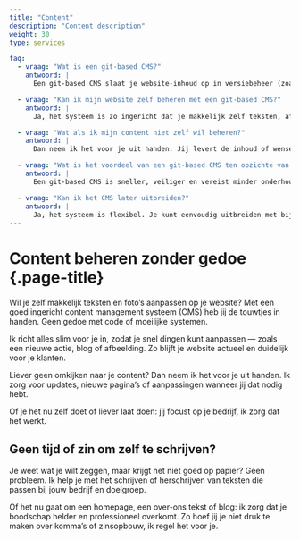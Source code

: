 ```yaml
---
title: "Content"
description: "Content description"
weight: 30
type: services

faq:
  - vraag: "Wat is een git-based CMS?"
    antwoord: |
      Een git-based CMS slaat je website-inhoud op in versiebeheer (zoals Git). Het is veilig, snel en betrouwbaar. Je bewerkt de content via een eenvoudige online editor.

  - vraag: "Kan ik mijn website zelf beheren met een git-based CMS?"
    antwoord: |
      Ja, het systeem is zo ingericht dat je makkelijk zelf teksten, afbeeldingen of pagina’s kunt aanpassen. Je hebt daar geen technische kennis voor nodig.

  - vraag: "Wat als ik mijn content niet zelf wil beheren?"
    antwoord: |
      Dan neem ik het voor je uit handen. Jij levert de inhoud of wensen aan, en ik zorg dat alles netjes wordt bijgewerkt in het CMS.

  - vraag: "Wat is het voordeel van een git-based CMS ten opzichte van WordPress?"
    antwoord: |
      Een git-based CMS is sneller, veiliger en vereist minder onderhoud. Er is geen database nodig, en alle wijzigingen zijn automatisch versiebaar en terug te draaien.

  - vraag: "Kan ik het CMS later uitbreiden?"
    antwoord: |
      Ja, het systeem is flexibel. Je kunt eenvoudig uitbreiden met bijvoorbeeld een blog, extra pagina’s of meertaligheid, zonder de site opnieuw te bouwen.
---
```


# Content beheren zonder gedoe {.page-title}

Wil je zelf makkelijk teksten en foto’s aanpassen op je website? Met een goed ingericht content management systeem (CMS) heb jij de touwtjes in handen. Geen gedoe met code of moeilijke systemen.

Ik richt alles slim voor je in, zodat je snel dingen kunt aanpassen — zoals een nieuwe actie, blog of afbeelding. Zo blijft je website actueel en duidelijk voor je klanten.

Liever geen omkijken naar je content? Dan neem ik het voor je uit handen. Ik zorg voor updates, nieuwe pagina’s of aanpassingen wanneer jij dat nodig hebt.

Of je het nu zelf doet of liever laat doen: jij focust op je bedrijf, ik zorg dat het werkt.

## Geen tijd of zin om zelf te schrijven?

Je weet wat je wilt zeggen, maar krijgt het niet goed op papier? Geen probleem. Ik help je met het schrijven of herschrijven van teksten die passen bij jouw bedrijf en doelgroep.

Of het nu gaat om een homepage, een over-ons tekst of blog: ik zorg dat je boodschap helder en professioneel overkomt. Zo hoef jij je niet druk te maken over komma’s of zinsopbouw, ik regel het voor je.
